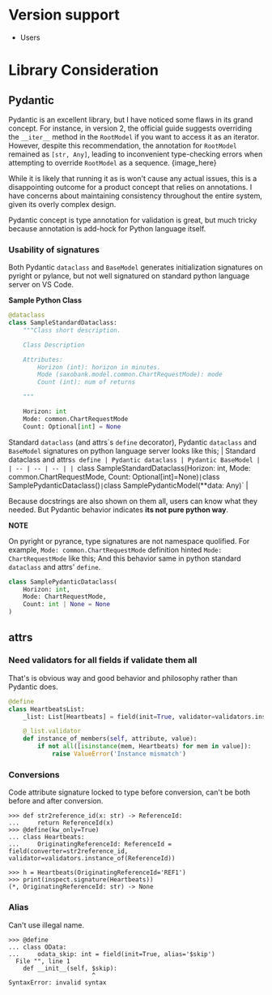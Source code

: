 # Version support
- Users

# Library Consideration
## Pydantic
Pydantic is an excellent library, but I have noticed some flaws in its grand concept. For instance, in version 2, the official guide suggests overriding the `__iter__` method in the `RootModel` if you want to access it as an iterator. However, despite this recommendation, the annotation for `RootModel` remained as `[str, Any]`, leading to inconvenient type-checking errors when attempting to override `RootModel` as a sequence.
{image_here}

While it is likely that running it as is won't cause any actual issues, this is a disappointing outcome for a product concept that relies on annotations. I have concerns about maintaining consistency throughout the entire system, given its overly complex design.

Pydantic concept is type annotation for validation is great, but much tricky because annotation is add-hock for Python language itself.

### Usability of signatures
Both Pydantic `dataclass` and `BaseModel` generates initialization signatures on pyright or pylance, but not well signatured on standard python language server on VS Code.

**Sample Python Class**
```python
@dataclass
class SampleStandardDataclass:
    """Class short description.

    Class Description

    Attributes:
        Horizon (int): horizon in minutes.
        Mode (saxobank.model.common.ChartRequestMode): mode
        Count (int): num of returns

    """

    Horizon: int
    Mode: common.ChartRequestMode
    Count: Optional[int] = None
```

Standard `dataclass` (and attrs\`s `define` decorator), Pydantic `dataclass` and `BaseModel` signatures on python language server looks like this;
| Standard dataclass  and attrs`s define | Pydantic dataclass | Pydantic BaseModel |
| -- | -- | -- |
| `class SampleStandardDataclass(Horizon: int, Mode: common.ChartRequestMode, Count: Optional[int]=None)` | `class SamplePydanticDataclass()` | `class SamplePydanticModel(**data: Any)` |

Because docstrings are also shown on them all, users can know what they needed. But Pydantic behavior indicates **its not pure python way**.

**NOTE**

On pyright or pyrance, type signatures are not namespace quolified. For example, `Mode: common.ChartRequestMode` definition hinted `Mode: ChartRequestMode` like this; And this behavior same in python standard `dataclass` and attrs' `define`.

```python
class SamplePydanticDataclass(
    Horizon: int,
    Mode: ChartRequestMode,
    Count: int | None = None
)
```


## attrs
### Need validators for all fields if validate them all
That's is obvious way and good behavior and philosophy rather than Pydantic does.
```python
@define
class HeartbeatsList:
    _list: List[Heartbeats] = field(init=True, validator=validators.instance_of(list))

    @_list.validator
    def instance_of_members(self, attribute, value):
        if not all([isinstance(mem, Heartbeats) for mem in value]):
            raise ValueError('Instance mismatch')
```



### Conversions
Code attribute signature locked to type before conversion, can't be both before and after conversion.
```{doctest}
>>> def str2reference_id(x: str) -> ReferenceId:
...     return ReferenceId(x)
>>> @define(kw_only=True)
... class Heartbeats:
...     OriginatingReferenceId: ReferenceId = field(converter=str2reference_id, validator=validators.instance_of(ReferenceId))

>>> h = Heartbeats(OriginatingReferenceId='REF1')
>>> print(inspect.signature(Heartbeats))
(*, OriginatingReferenceId: str) -> None
```

### Alias
Can't use illegal name.
```{doctest}
>>> @define
... class OData:
...     odata_skip: int = field(init=True, alias='$skip')
  File "", line 1
    def __init__(self, $skip):
                       ^
SyntaxError: invalid syntax

